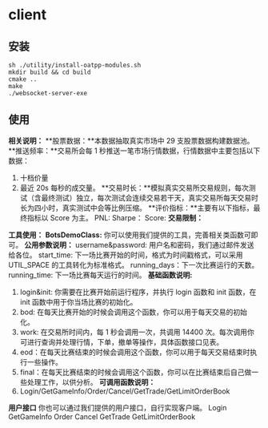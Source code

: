 # client

## 安装

```
sh ./utility/install-oatpp-modules.sh
mkdir build && cd build
cmake ..
make
./websocket-server-exe
```

## 使用 
**相关说明：**
**股票数据：**本数据抽取真实市场中 29 支股票数据构建数据池。
**推送频率：**交易所会每 1 秒推送一笔市场行情数据，行情数据中主要包括以下数据：
  1. 十档价量
  2. 最近 20s 每秒的成交量。
**交易时长：**模拟真实交易所交易规则，每次测试（含最终测试）独立，每次测试会连续交易若干天，真实交易所每天交易时长为四小时，真实测试中会等比例压缩。
**评价指标：**主要有以下指标，最终指标以 Score 为主。
PNL:
Sharpe：
Score:
**交易限制：**

**工具使用：**
**BotsDemoClass:**
你可以使用我们提供的工具，完善相关类函数可即可。
**公用参数说明：**
username&password: 用户名和密码，我们通过邮件发送给各位。 
start_time: 下一场比赛开始的时间，格式为时间戳格式，可以采用 UTIL_SPACE 的工具转化为标准格式。
running_days：下一次比赛运行的天数。
running_time: 下一场比赛每天运行的时间。
**基础函数说明:**
1. login&init: 你需要在比赛开始前运行程序，并执行 login 函数和 init 函数，在 init 函数中用于你当场比赛的初始化。
2. bod: 在每天比赛开始的时候会调用这个函数，你可以用于每天交易的初始化。
3. work:  在交易所时间内，每 1 秒会调用一次，共调用 14400 次。每次调用你可进行查询并处理行情，下单，撤单等操作，具体函数接口见表。
4. eod：在每天比赛结束的时候会调用这个函数，你可以用于每天交易结束时执行一些操作。
5. final：在每天比赛结束的时候会调用这个函数，你可以在比赛结束后自己做一些处理工作，以供分析。
**可调用函数说明：**
1. Login/GetGameInfo/Order/Cancel/GetTrade/GetLimitOrderBook

**用户接口**
你也可以通过我们提供的用户接口，自行实现客户端。
Login
GetGameInfo
Order
Cancel
GetTrade
GetLimitOrderBook
